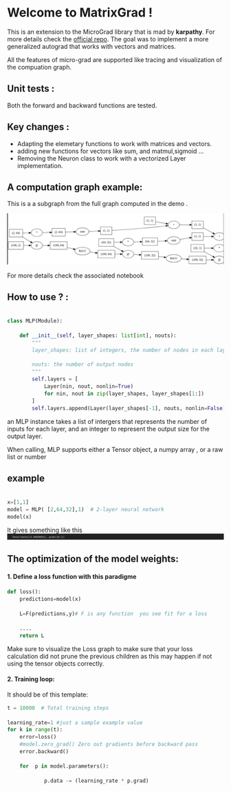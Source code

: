 # Welcome to MatrixGrad !

This is an extension to the MicroGrad library that is mad by **karpathy**. For more details check the [official repo](https://github.com/karpathy/micrograd).
The goal was to implement a more generalized autograd that works with vectors and matrices.

All the features of micro-grad are supported like tracing and visualization of the compuation graph.

## Unit tests :

Both the forward and backward functions are tested.

## Key changes :

- Adapting the elemetary functions to work with matrices and vectors.
- adding new functions for vectors like sum, and matmul,sigmoid ...
- Removing the Neuron class to work with a vectorized Layer implementation.

## A computation graph example:

This is a a subgraph from the full graph computed in the demo .

![alt text](image.png)

For more details check the associated notebook

## How to use ? :

```python

class MLP(Module):

    def __init__(self, layer_shapes: list[int], nouts):
        """
        layer_shapes: list of integers, the number of nodes in each layer(including input layer)\n

        nouts: the number of output nodes
        """
        self.layers = [
            Layer(nin, nout, nonlin=True)
            for nin, nout in zip(layer_shapes, layer_shapes[1:])
        ]
        self.layers.append(Layer(layer_shapes[-1], nouts, nonlin=False))

```

an MLP instance takes a list of intergers that represents the number of inputs for each layer, and an integer to represent the output size for the output layer.

When calling, MLP supports either a Tensor object, a numpy array , or a raw list or number

## example

```python

x=[1,1]
model = MLP( [2,64,32],1)  # 2-layer neural network
model(x)
```

It gives something like this
![alt text](image-1.png)

## The optimization of the model weights:

#### 1. Define a loss function with this paradigme

```python
def loss():
    predictions=model(x)

    L=F(predictions,y)# F is any function  you see fit for a loss

    ....
    return L
```

Make sure to visualize the Loss graph to make sure that your loss calculation did not prune the previous children as this may happen if not using the tensor objects correctly.

#### 2. Training loop:

It should be of this template:

```python
t = 10000  # Total training steps

learning_rate=1 #just a sample example value
for k in range(t):
    error=loss()
    #model.zero_grad() Zero out gradients before backward pass
    error.backward()

    for  p in model.parameters():

            p.data -= (learning_rate * p.grad)

```
